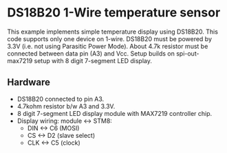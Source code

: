 # DS18B20 1-Wire temperature sensor

This example implements simple temperature display using DS18B20.
This code supports only one device on 1-wire.  DS18B20 must be powered by 3.3V
(i.e. not using Parasitic Power Mode). About 4.7k resistor must be connected
between data pin (A3) and Vcc.
Setup builds on spi-out-max7219 setup with 8 digit 7-segment LED display.

## Hardware
- DS18B20 connected to pin A3.
- 4.7kohm resistor b/w A3 and 3.3V. 
- 8 digit 7-segment LED display module with MAX7219 controller chip.
- Display wiring: module <-> STM8:  
  - DIN <-> C6 (MOSI)
  - CS  <-> D2 (slave select)
  - CLK <-> C5 (clock)
